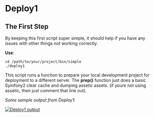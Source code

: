 # Deploy1

## The First Step

By keeping this first script super simple, it should help if you have any issues with other
things not working correctly.

__Use__:

    cd /path/to/your/project/bin/simple
    ./deploy1

This script runs a function to prepare your local development project for deployment to a
different server. The __prep()__ function just does a basic Symfony2 clear cache and dumping
assetic assets. (if youre not using assetic, then just comment that line out).

_Some sample output from Deploy1_:

[![Deploy1 output](https://github.com/ZermattChris/Symfony2-SimpleDeployScripts/blob/master/bin/simple/deploy1-output.jpg)](https://github.com/ZermattChris/Symfony2-SimpleDeployScripts/blob/master/bin/simple/deploy1-output.jpg)

